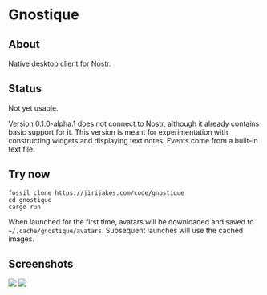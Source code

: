 # Gnostique

## About

Native desktop client for Nostr.

## Status

Not yet usable.

Version 0.1.0-alpha.1 does not connect to Nostr, although it already contains basic support for it.
This version is meant for experimentation with constructing widgets and displaying text notes. Events come
from a built-in text file.

## Try now

```
fossil clone https://jirijakes.com/code/gnostique
cd gnostique
cargo run
```

When launched for the first time, avatars will be downloaded and saved to `~/.cache/gnostique/avatars`.
Subsequent launches will use the cached images.

## Screenshots

![](https://jirijakes.com/code/gnostique/doc/tip/doc/history/Screenshot_20230207_225951.png) ![](https://jirijakes.com/code/gnostique/doc/tip/doc/history/Screenshot_20230207_162525.png)
